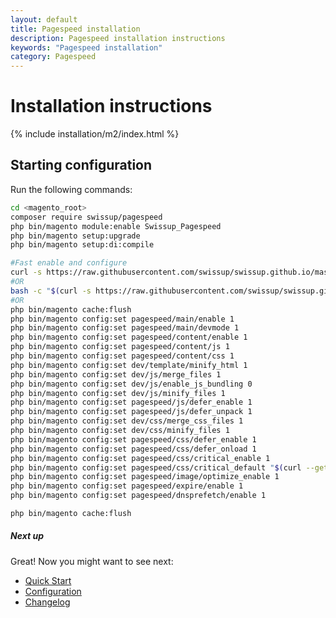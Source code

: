 ```yaml
---
layout: default
title: Pagespeed installation
description: Pagespeed installation instructions
keywords: "Pagespeed installation"
category: Pagespeed
---
```


# Installation instructions

{% include installation/m2/index.html %}

## Starting configuration

Run the following commands:

```bash
cd <magento_root>
composer require swissup/pagespeed
php bin/magento module:enable Swissup_Pagespeed
php bin/magento setup:upgrade
php bin/magento setup:di:compile

#Fast enable and configure
curl -s https://raw.githubusercontent.com/swissup/swissup.github.io/master/m2/extensions/pagespeed/configure | bash -s
#OR
bash -c "$(curl -s https://raw.githubusercontent.com/swissup/swissup.github.io/master/m2/extensions/pagespeed/configure)"
#OR
php bin/magento cache:flush
php bin/magento config:set pagespeed/main/enable 1
php bin/magento config:set pagespeed/main/devmode 1
php bin/magento config:set pagespeed/content/enable 1
php bin/magento config:set pagespeed/content/js 1
php bin/magento config:set pagespeed/content/css 1
php bin/magento config:set dev/template/minify_html 1
php bin/magento config:set dev/js/merge_files 1
php bin/magento config:set dev/js/enable_js_bundling 0
php bin/magento config:set dev/js/minify_files 1
php bin/magento config:set pagespeed/js/defer_enable 1
php bin/magento config:set pagespeed/js/defer_unpack 1
php bin/magento config:set dev/css/merge_css_files 1
php bin/magento config:set dev/css/minify_files 1
php bin/magento config:set pagespeed/css/defer_enable 1
php bin/magento config:set pagespeed/css/defer_onload 1
php bin/magento config:set pagespeed/css/critical_enable 1
php bin/magento config:set pagespeed/css/critical_default "$(curl --get --silent --fail "http://ci.swissuplabs.com/pagespeed/critical-css/generate?" --data-urlencode "website=$(php bin/magento config:show web/unsecure/base_url)")"
php bin/magento config:set pagespeed/image/optimize_enable 1
php bin/magento config:set pagespeed/expire/enable 1
php bin/magento config:set pagespeed/dnsprefetch/enable 1

php bin/magento cache:flush
```

##### Next up

Great! Now you might want to see next:

- [Quick Start](/m2/extensions/pagespeed/quickstart/)
- [Configuration](/m2/extensions/pagespeed/configuration/)
- [Changelog](/m2/extensions/pagespeed/changelog/)
